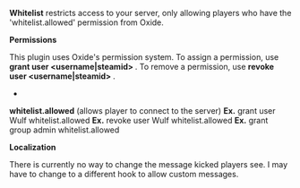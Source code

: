 **Whitelist**  restricts access to your server, only allowing players who have the 'whitelist.allowed' permission from Oxide.

**Permissions** 

This plugin uses Oxide's permission system. To assign a permission, use **grant user <username|steamid> <permission>** . To remove a permission, use **revoke user <username|steamid> <permission>** .


* 
**whitelist.allowed**  (allows player to connect to the server)
**Ex.**  grant user Wulf whitelist.allowed
**Ex.**  revoke user Wulf whitelist.allowed
**Ex.**  grant group admin whitelist.allowed



**Localization** 

There is currently no way to change the message kicked players see. I may have to change to a different hook to allow custom messages.